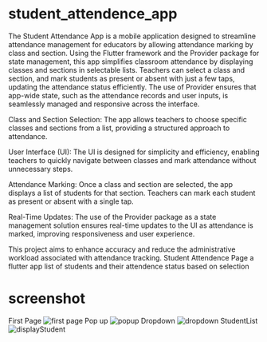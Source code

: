 # student_attendence_app

The Student Attendance App is a mobile application designed to streamline attendance management for educators by allowing attendance marking by class and section. Using the Flutter framework and the Provider package for state management, this app simplifies classroom attendance by displaying classes and sections in selectable lists. Teachers can select a class and section, and mark students as present or absent with just a few taps, updating the attendance status efficiently. The use of Provider ensures that app-wide state, such as the attendance records and user inputs, is seamlessly managed and responsive across the interface.



Class and Section Selection: The app allows teachers to choose specific classes and sections from a list, providing a structured approach to attendance.

User Interface (UI): The UI is designed for simplicity and efficiency, enabling teachers to quickly navigate between classes and mark attendance without unnecessary steps.

Attendance Marking: Once a class and section are selected, the app displays a list of students for that section. Teachers can mark each student as present or absent with a single tap.

Real-Time Updates: The use of the Provider package as a state management solution ensures real-time updates to the UI as attendance is marked, improving responsiveness and user experience.

This project aims to enhance accuracy and reduce the administrative workload associated with attendance tracking.
Student Attendence Page a flutter app list of students and their attendence status based on selection

# screenshot

First Page
![first page](https://github.com/user-attachments/assets/28dcffae-758f-4a49-bec6-e3d3b0f06e0f)
Pop up
![popup](https://github.com/user-attachments/assets/b134bc54-7d8f-4e88-a3e7-6ba6b6dc83db)
Dropdown
![dropdown](https://github.com/user-attachments/assets/a151e010-4a23-44ba-b7dc-4489cf7dfa2f)
StudentList
![displayStudent](https://github.com/user-attachments/assets/ace20646-28d3-44b4-9b6a-2c8fc5a5b64f)
